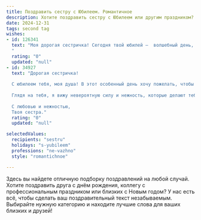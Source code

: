 ```yaml
---
title: Поздравить сестру с Юбилеем. Романтичное
description: Хотите поздравить сестру с Юбилеем или другим праздником? Наш ИИ создаст незабываемое поздравление, а вы обязательно выделитесь среди других.  
date: 2024-12-31
tags: second tag
wishes:
- id: 126341
  text: "Моя дорогая сестричка! Сегодня твой юбилей –  волшебный день, полный света и нежности, как и ты сама.  Пусть этот праздник станет началом новой, прекрасной главы твоей жизни, наполненной радостью, любовью и счастьем, которые ты так щедро даришь окружающим.  Я бесконечно люблю тебя и горжусь тобой!  Пусть все твои мечты сбываются, а сердце всегда будет полно тепла и света. С юбилеем, моя любимая сестра!
  "
  rating: "0"
  updated: "null"
- id: 34927
  text: "Дорогая сестричка!
  
  С юбилеем тебя, моя душа! В этот особенный день хочу пожелать, чтобы каждый момент твоей жизни был заполнен радостью, любовью и яркими эмоциями. Ты — словно звезда, озаряющая наш мир своим светом.
  
  Глядя на тебя, я вижу невероятную силу и нежность, которые делают тебя неповторимой. Желаю, чтобы счастье всегда находило тебя, а мечты сбывались, как по волшебству. Пусть каждый день дарит новые возможности и вдохновение, а рядом будут верные друзья и крепкая любовь.
  
  С любовью и нежностью,
  Твоя сестра."
  rating: "0"
  updated: "null"

selectedValues:
  recipients: "sestru"
  holidays: "s-yubileem"
  professions: "ne-vazhno"
  style: "romantichnoe"

---
```


Здесь вы найдете отличную подборку поздравлений на любой случай.
Хотите поздравить друга с днём рождения, коллегу с профессиональным праздником или близких с Новым годом? У нас есть всё, чтобы сделать ваш поздравительный текст незабываемым. Выбирайте нужную категорию и находите лучшие слова для ваших близких и друзей!
